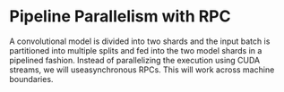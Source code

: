 # Pipeline Parallelism with RPC

A convolutional model is divided into two shards and the input batch 
is partitioned into multiple splits and fed into the two model shards 
in a pipelined fashion. Instead of parallelizing the execution using 
CUDA streams, we will useasynchronous RPCs. This will work across 
machine boundaries.
